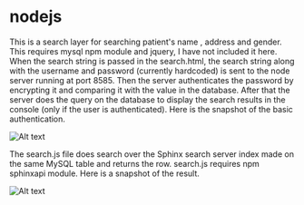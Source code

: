 nodejs
======

This is a search layer for searching patient's name , address and gender.
This requires mysql npm module and jquery, I have not included it here.
When the search string is passed in the search.html, the search string along with the username and password (currently hardcoded) is sent to the node server running at port 8585.
Then the server authenticates the password by encrypting it and comparing it with the value in the database.
After that the server does the query on the database to display the search results in the console (only if the user is authenticated).
Here is the snapshot of the basic authentication.


![Alt text](https://dl.dropboxusercontent.com/u/50649632/result.JPG "Sphinx with nodeJS module")


The search.js file does search over the Sphinx search server index made on the same MySQL table and returns the row.
search.js requires npm sphinxapi module.
Here is a snapshot of the result.


![Alt text](https://dl.dropboxusercontent.com/u/50649632/sphinx_node.JPG "Sphinx with nodeJS module")

